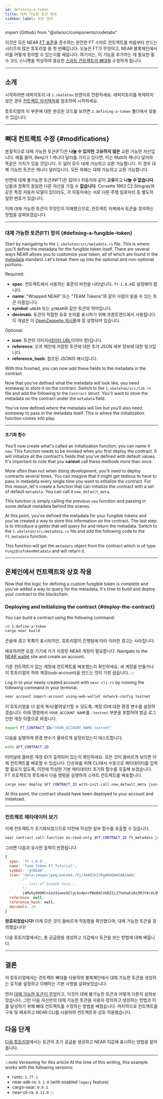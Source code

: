 ```yaml
---
id: defining-a-token
title: 대체 가능한 토큰 정의
sidebar_label: 토큰 정의
---
```


import {Github} from "@site/src/components/codetabs"

이것은 모든 NEAR [FT 표준](https://nomicon.io/Standards/Tokens/FungibleToken/Core)을 준수하는 완전한 FT 스마트 컨트랙트를 처음부터 만드는 시리즈의 많은 튜토리얼 중 첫 번째입니다. 오늘은 FT가 무엇이고, NEAR 블록체인에서 이를 어떻게 정의할 수 있는지를 배웁니다. 여기서는, 이 기능을 추가하는 데 필요한 필수 코드 스니펫을 작성하여 중요한 [스마트 컨트랙트의 뼈대](/tutorials/fts/skeleton)를 수정하게 됩니다.

---

## 소개

시작하려면 레퍼지토리 내 `1.skeleton` 브랜치로 전환하세요. 레퍼지토리를 복제하지 않은 경우 [컨트랙트 아키텍처](/tutorials/fts/skeleton)를 참조하여 시작하세요.

튜토리얼의 이 부분에 대한 완성된 코드를 보려면 `2.defining-a-token` 폴더에서 찾을 수 있습니다.

---

## 뼈대 컨트랙트 수정 {#modifications}

본질적으로 대체 가능한 토큰(FT)은 **나눌 수 있지만** **고유하지 않은** 교환 가능한 자산입니다. 예를 들어, Benji가 1 캐나다 달러를 가지고 있다면, 이는 Matt의 캐나다 달러와 똑같은 가치가 있을 것입니다. 두 달러 모두 대체 가능하고 교환 가능합니다. 이 경우 대체 가능한 토큰은 캐나다 달러입니다. 모든 화폐는 대체 가능하고 교환 가능합니다.

반면에 대체 불가능한 토큰(NFT)은 집이나 자동차와 같이 **고유**하고 **나눌 수 없습니다**. 남들과 정확히 동일한 다른 자산을 가질 수 **없습니다**. Corvette 1963 C2 Stingray와 같은 특정 자동차 모델이 있더라도, 각 자동차에는 서로 다른 주행 킬로미터 등 별도의 일련 번호가 있습니다.

이제 대체 가능한 토큰이 무엇인지 이해했으므로, 컨트랙트 자체에서 토큰을 정의하는 방법을 살펴보겠습니다.

<hr className="subsection" />

### 대체 가능한 토큰(FT) 정의 {#defining-a-fungible-token}

Start by navigating to the `1.skeleton/src/metadata.rs` file. This is where you'll define the metadata for the fungible token itself. There are several ways NEAR allows you to customize your token, all of which are found in the [metadata](https://nomicon.io/Standards/Tokens/FungibleToken/Core#metadata) standard. Let's break them up into the optional and non-optional portions.

Required:
- **spec**: 컨트랙트에서 사용하는 표준의 버전을 나타냅니다. `ft-1.0.0`로 설정해야 합니다.
- **name**: "Wrapped NEAR" 또는 "TEAM Tokens"와 같이 사람이 읽을 수 있는 토큰 이름입니다.
- **symbol**: `wNEAR` 또는 `gtNEAR`와 같은 토큰의 약어입니다.
- **decimals**: 토큰의 적절한 유효 숫자를 표시하기 위해 프론트엔드에서 사용됩니다. 이 개념은 이 [OpenZeppelin 게시물](https://docs.openzeppelin.com/contracts/3.x/erc20#a-note-on-decimals)에 잘 설명되어 있습니다.

Optional:
- **icon**: 토큰의 이미지([데이터 URL](https://developer.mozilla.org/en-US/docs/Web/HTTP/Basics_of_HTTP/Data_URLs)이어야 함)입니다.
- **reference**: 오프 체인에 저장된 토큰에 대한 추가 JSON 세부 정보에 대한 링크입니다.
- **reference_hash**: 참조된 JSON의 해시입니다.

With this finished, you can now add these fields to the metadata in the contract.

<Github language="rust" start="8" end="19" url="https://github.com/near-examples/ft-tutorial/blob/main/2.define-a-token/src/metadata.rs" />

Now that you've defined what the metadata will look like, you need someway to store it on the contract. Switch to the `1.skeleton/src/lib.rs` file and add the following to the `Contract` struct. You'll want to store the metadata on the contract under the `metadata` field.

<Github language="rust" start="18" end="24" url="https://github.com/near-examples/ft-tutorial/blob/main/2.define-a-token/src/lib.rs" />

You've now defined *where* the metadata will live but you'll also need someway to pass in the metadata itself. This is where the initialization function comes into play.

<hr className="subsection" />

#### 초기화 함수

You'll now create what's called an initialization function; you can name it `new`. This function needs to be invoked when you first deploy the contract. It will initialize all the contract's fields that you've defined with default values. It's important to note that you **cannot** call these methods more than once.

<Github language="rust" start="58" end="74" url="https://github.com/near-examples/ft-tutorial/blob/main/2.define-a-token/src/lib.rs" />

More often than not when doing development, you'll need to deploy contracts several times. You can imagine that it might get tedious to have to pass in metadata every single time you want to initialize the contract. For this reason, let's create a function that can initialize the contract with a set of default `metadata`. You can call it `new_default_meta`.

<Github language="rust" start="38" end="54" url="https://github.com/near-examples/ft-tutorial/blob/main/2.define-a-token/src/lib.rs" />

This function is simply calling the previous `new` function and passing in some default metadata behind the scenes.

At this point, you've defined the metadata for your fungible tokens and you've created a way to store this information on the contract. The last step is to introduce a getter that will query for and return the metadata. Switch to the `1.skeleton/src/metadata.rs` file and add the following code to the `ft_metadata` function.

<Github language="rust" start="21" end="31" url="https://github.com/near-examples/ft-tutorial/blob/main/2.define-a-token/src/metadata.rs" />

This function will get the `metadata` object from the contract which is of type `FungibleTokenMetadata` and will return it.

---

## 온체인에서 컨트랙트와 상호 작용

Now that the logic for defining a custom fungible token is complete and you've added a way to query for the metadata, it's time to build and deploy your contract to the blockchain.

### Deploying and initializing the contract {#deploy-the-contract}

You can build a contract using the following command:

```bash
cd 2.define-a-token
cargo near build
```

콘솔에 경고 목록이 표시되지만, 튜토리얼이 진행됨에 따라 이러한 경고는 사라집니다.

배포하려면 로컬 기기에 키가 저장된 NEAR 계정이 필요합니다. Navigate to the [NEAR wallet](https://testnet.mynearwallet.com/) site and create an account.

기존 컨트랙트가 없는 계정에 컨트랙트를 배포했는지 확인하세요. 새 계정을 만들거나 이 튜토리얼의 하위 계정(sub-account)을 만드는 것이 가장 쉽습니다.
:::

Log in to your newly created account with `near-cli-rs` by running the following command in your terminal.

```bash
near account import-account using-web-wallet network-config testnet
```

이 튜토리얼을 더 쉽게 복사/붙여넣기할 수 있도록, 계정 ID에 대한 환경 변수를 설정하겠습니다. 아래 명령에서 `YOUR_ACCOUNT_NAME`를  `.testnet` 부분을 포함하여 방금 로그인한 계정 이름으로 바꿉니다.

```bash
export FT_CONTRACT_ID="YOUR_ACCOUNT_NAME.testnet"
```

다음을 실행하여 환경 변수가 올바르게 설정되었는지 테스트합니다.

```bash
echo $FT_CONTRACT_ID
```

터미널에 올바른 계정 ID가 출력되어 있는지 확인하세요. 모든 것이 올바르게 보이면 이제 컨트랙트를 배포할 수 있습니다. 단순화를 위해 CLI에서 수동으로 메타데이터를 입력할 필요가 없도록, 이전에 작성한 기본 메타데이터 초기화 함수를 호출해 보겠습니다. FT 프로젝트의 루트에서 다음 명령을 실행하여 스마트 컨트랙트를 배포합니다.

```bash
cargo near deploy $FT_CONTRACT_ID with-init-call new_default_meta json-args '{"owner_id": "'$FT_CONTRACT_ID'", "total_supply": "0"}' prepaid-gas '100.0 Tgas' attached-deposit '0 NEAR' network-config testnet sign-with-keychain send
```

At this point, the contract should have been deployed to your account and initialized.

<hr className="subsection" />

### 컨트랙트 메타데이터 보기

이제 컨트랙트가 초기화되었으므로 이전에 작성한 일부 함수를 호출할 수 있습니다.

```bash
near contract call-function as-read-only $FT_CONTRACT_ID ft_metadata json-args {} network-config testnet now
```

그러면 다음과 유사한 출력이 반환됩니다.

```js
{
  spec: 'ft-1.0.0',
  name: 'Team Token FT Tutorial',
  symbol: 'gtNEAR',
  icon: 'data:image/jpeg;base64,/9j/4AAQSkZJRgABAQAASABIAAD/
        /*
        ...lots of base64 data...
        */
        j4Mvhy9H9NlnieJ4iwoo9ZlyLGx4pnrPWeB4CVGRZZcJ7Vohwhi0z5MJY4cVL4MdP/Z',
  reference: null,
  reference_hash: null,
  decimals: 24
}
```

**완료되었습니다!** 이제 모든 것이 올바르게 작동함을 확인했으며, 대체 가능한 토큰을 정의했습니다!

다음 튜토리얼에서는, 총 공급량을 생성하고 지갑에서 토큰을 보는 방법에 대해 배웁니다.

---

## 결론

이 튜토리얼에서는 컨트랙트 뼈대를 사용하여 블록체인에서 대체 가능한 토큰을 생성하는 로직을 설정하고 이해하는 기본 사항을 살펴보았습니다.

먼저 [대체 가능한 토큰이 무엇](#modifications)이고, 이것이 대체 불가능한 토큰과 어떻게 다른지 살펴보았습니다. 그런 다음 자신만의 대체 가능한 토큰을 사용자 정의하고 생성하는 방법과 이를 달성하기 위해 뼈대 컨트랙트를 수정하는 방법을 배웠습니다. 마지막으로 컨트랙트를 구축 및 배포하고 NEAR CLI를 사용하여 컨트랙트와 상호 작용했습니다.

## 다음 단계

[다음 튜토리얼](/tutorials/fts/circulating-supply)에서는 토큰의 초기 공급을 생성하고 NEAR 지갑에 표시하는 방법을 알아봅니다.

---

:::note Versioning for this article
At the time of this writing, this example works with the following versions:

- rustc: `1.77.1`
- near-sdk-rs: `5.1.0` (with enabled `legacy` feature)
- cargo-near: `0.6.1`
- near-cli-rs: `0.11.0`
:::
